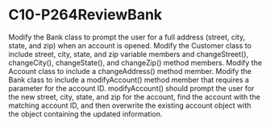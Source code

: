 # C10-P264ReviewBank
Modify the Bank class to prompt the user for a full address (street, city, state, and zip) when an account is  opened. Modify the Customer class to include street, city, state, and zip variable members and changeStreet(),  changeCity(), changeState(), and changeZip() method members. Modify the Account class to include a  changeAddress() method member. Modify the Bank class to include a modifyAccount() method member  that requires a parameter for the account ID. modifyAccount() should prompt the user for the new street,  city, state, and zip for the account, find the account with the matching account ID, and then overwrite the  existing account object with the object containing the updated information.
